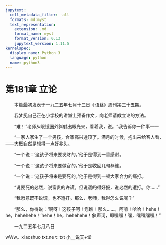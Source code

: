 ```yaml
---
jupytext:
  cell_metadata_filter: -all
  formats: md:myst
  text_representation:
    extension: .md
    format_name: myst
    format_version: 0.13
    jupytext_version: 1.11.5
kernelspec:
  display_name: Python 3
  language: python
  name: python3
---
```

# 第181章  立论 

　　本篇最初发表于一九二五年七月十三日《语丝》周刊第三十五期。 

　　我梦见自己正在小学校的讲堂上预备作文，向老师请教立论的方法。 

　　“难！”老师从眼镜圈外斜射出眼光来，看着我，说。“我告诉你一件事—— 

　　“一家人家生了一个男孩，合家高兴透顶了。满月的时候，抱出来给客人看，——大概自然是想得一点好兆头。 

　　“一个说：‘这孩子将来要发财的。’他于是得到一番感谢。 

　　“一个说：‘这孩子将来要做官的。’他于是收回几句恭维。 

　　“一个说：‘这孩子将来是要死的。’他于是得到一顿大家合力的痛打。 

　　“说要死的必然，说富贵的许谎。但说谎的得好报，说必然的遭打。你……” 

　　“我愿意既不说谎，也不遭打。那么，老师，我得怎么说呢？” 

　　“那么，你得说：‘啊呀！这孩子呵！您瞧！那么……。阿唷！哈哈！hehe！he，hehehehe！’hehe！he，hehehehe！象声词，即嘿嘿！嘿，嘿嘿嘿嘿！” 

　　一九二五年七月八日 

wＷw。xiaoshuo txt.neｔ  txt 小＿说天+堂 

